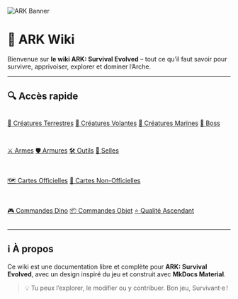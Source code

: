 ![ARK Banner](assets/banner.jpg)

# 🦖 ARK Wiki

Bienvenue sur **le wiki ARK: Survival Evolved** – tout ce qu’il faut savoir pour survivre, apprivoiser, explorer et dominer l’Arche.

---

## 🔍 Accès rapide

<div style="display: flex; flex-wrap: wrap; gap: 1rem;">

<a href="creatures/terrestres.md" class="md-button">🐾 Créatures Terrestres</a>
<a href="creatures/volantes.md" class="md-button">🦅 Créatures Volantes</a>
<a href="creatures/marines.md" class="md-button">🌊 Créatures Marines</a>
<a href="creatures/boss.md" class="md-button">👑 Boss</a>

<a href="equipement/armes.md" class="md-button">⚔️ Armes</a>
<a href="equipement/armures.md" class="md-button">🛡️ Armures</a>
<a href="equipement/outils.md" class="md-button">🛠️ Outils</a>
<a href="equipement/selles.md" class="md-button">🐎 Selles</a>

<a href="cartes/officielles.md" class="md-button">🗺️ Cartes Officielles</a>
<a href="cartes/non_officielles.md" class="md-button">🧭 Cartes Non-Officielles</a>

<a href="admin/spawn_dino.md" class="md-button">🎮 Commandes Dino</a>
<a href="admin/spawn_item.md" class="md-button">📦 Commandes Objet</a>
<a href="admin/ascendant_quality.md" class="md-button">⭐ Qualité Ascendant</a>

</div>

---

## ℹ️ À propos

Ce wiki est une documentation libre et complète pour **ARK: Survival Evolved**, avec un design inspiré du jeu et construit avec **MkDocs Material**.

> 💡 Tu peux l’explorer, le modifier ou y contribuer. Bon jeu, Survivant·e !
